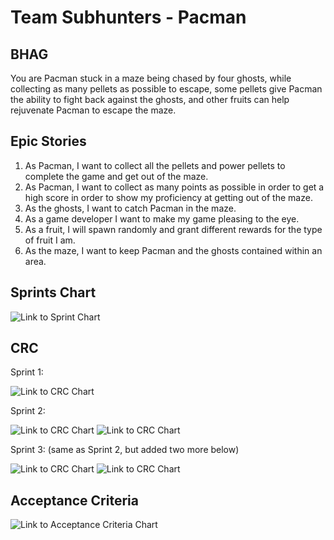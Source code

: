 # Team Subhunters - Pacman

## BHAG

You are Pacman stuck in a maze being chased by four ghosts, while collecting as many pellets as possible to escape, some pellets give Pacman the ability to fight back against the ghosts, and other fruits can help rejuvenate Pacman to escape the maze.

## Epic Stories

1. As Pacman, I want to collect all the pellets and power pellets to complete the game and get out of the maze.
1. As Pacman, I want to collect as many points as possible in order to get a high score in order to show my proficiency at getting out of the maze.
1. As the ghosts, I want to catch Pacman in the maze.
1. As a game developer I want to make my game pleasing to the eye.
1. As a fruit, I will spawn randomly and grant different rewards for the type of fruit I am.
1. As the maze, I want to keep Pacman and the ghosts contained within an area.

## Sprints Chart

![Link to Sprint Chart](https://raw.githubusercontent.com/ecs160ss12019/Subhunters/master/StoryMappingTable.png)


## CRC
Sprint 1:

![Link to CRC Chart](https://github.com/ecs160ss12019/Subhunters/blob/master/CRC.PNG)

Sprint 2:

![Link to CRC Chart](https://github.com/ecs160ss12019/Subhunters/blob/master/CRC/CRC_2-1.PNG)
![Link to CRC Chart](https://github.com/ecs160ss12019/Subhunters/blob/master/CRC/CRC_2-2.PNG)

Sprint 3: (same as Sprint 2, but added two more below)

![Link to CRC Chart](https://github.com/ecs160ss12019/Subhunters/blob/master/CRC/CRC_3.PNG)
![Link to CRC Chart](https://github.com/ecs160ss12019/Subhunters/blob/master/CRC/CRC_3-2.PNG)

## Acceptance Criteria

![Link to Acceptance Criteria Chart](https://github.com/ecs160ss12019/Subhunters/blob/master/AcceptanceCriteriaTable.png)
